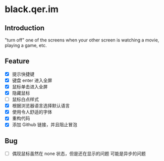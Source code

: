 # black.qer.im

## Introduction

"turn off" one of the screens when your other screen is watching a movie, playing a game, etc.

## Feature

- [x] 提示快捷键
- [x] 键盘 enter 进入全屏
- [x] 鼠标单击进入全屏
- [x] 隐藏鼠标
- [ ] 鼠标白点样式
- [x] 根据浏览器语言选择默认语言
- [x] 使用令人舒适的字体
- [x] 重构代码
- [x] 添加 Github 链接，并且阻止冒泡

## Bug

- [ ] 偶现鼠标虽然在 none 状态，但是还在显示的问题 可能是异步的问题

